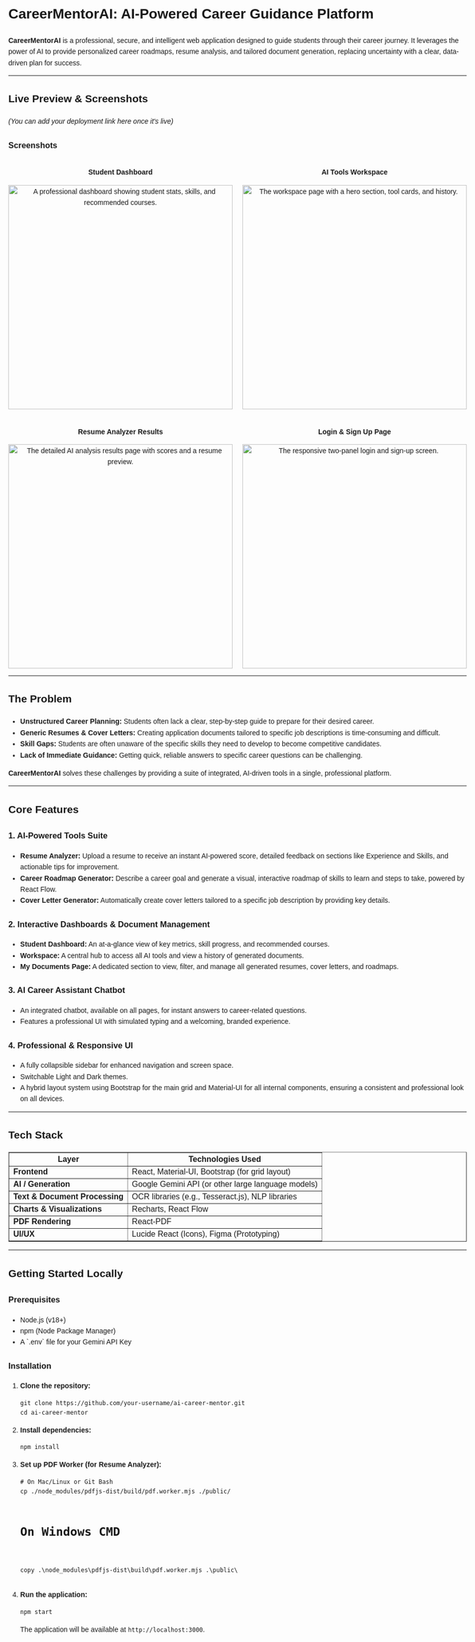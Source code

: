 <!DOCTYPE html>
<html lang="en">
<head>
  <meta charset="UTF-8" />
  <title>CareerMentorAI Project Overview</title>
</head>
<body style="font-family: Arial, sans-serif; line-height: 1.6; max-width: 1000px; margin: auto; padding: 20px;">

  <h1>CareerMentorAI: AI-Powered Career Guidance Platform</h1>

  <p><strong>CareerMentorAI</strong> is a professional, secure, and intelligent web application designed to guide students through their career journey. It leverages the power of AI to provide personalized career roadmaps, resume analysis, and tailored document generation, replacing uncertainty with a clear, data-driven plan for success.</p>

  <hr/>

  <h2>Live Preview & Screenshots</h2>

  <p><em>(You can add your deployment link here once it's live)</em></p>
  
  <h3>Screenshots</h3>
  <div style="display: flex; flex-wrap: wrap; justify-content: center; gap: 20px; text-align: center;">
    <div style="flex: 1; min-width: 400px;">
        <p><strong>Student Dashboard</strong></p>
        <img width="450" alt="A professional dashboard showing student stats, skills, and recommended courses." src="YOUR_IMAGE_URL_HERE" />
    </div>
    <div style="flex: 1; min-width: 400px;">
        <p><strong>AI Tools Workspace</strong></p>
        <img width="450" alt="The workspace page with a hero section, tool cards, and history." src="YOUR_IMAGE_URL_HERE" />
    </div>
    <div style="flex: 1; min-width: 400px;">
        <p><strong>Resume Analyzer Results</strong></p>
        <img width="450" alt="The detailed AI analysis results page with scores and a resume preview." src="YOUR_IMAGE_URL_HERE" />
    </div>
    <div style="flex: 1; min-width: 400px;">
        <p><strong>Login & Sign Up Page</strong></p>
        <img width="450" alt="The responsive two-panel login and sign-up screen." src="YOUR_IMAGE_URL_HERE" />
    </div>
  </div>

  <hr/>

  <h2>The Problem</h2>
  <ul>
    <li><strong>Unstructured Career Planning:</strong> Students often lack a clear, step-by-step guide to prepare for their desired career.</li>
    <li><strong>Generic Resumes & Cover Letters:</strong> Creating application documents tailored to specific job descriptions is time-consuming and difficult.</li>
    <li><strong>Skill Gaps:</strong> Students are often unaware of the specific skills they need to develop to become competitive candidates.</li>
    <li><strong>Lack of Immediate Guidance:</strong> Getting quick, reliable answers to specific career questions can be challenging.</li>
  </ul>

  <p><strong>CareerMentorAI</strong> solves these challenges by providing a suite of integrated, AI-driven tools in a single, professional platform.</p>

  <hr/>

  <h2>Core Features</h2>

  <h3>1. AI-Powered Tools Suite</h3>
  <ul>
    <li><strong>Resume Analyzer:</strong> Upload a resume to receive an instant AI-powered score, detailed feedback on sections like Experience and Skills, and actionable tips for improvement.</li>
    <li><strong>Career Roadmap Generator:</strong> Describe a career goal and generate a visual, interactive roadmap of skills to learn and steps to take, powered by React Flow.</li>
    <li><strong>Cover Letter Generator:</strong> Automatically create cover letters tailored to a specific job description by providing key details.</li>
  </ul>

  <h3>2. Interactive Dashboards & Document Management</h3>
  <ul>
    <li><strong>Student Dashboard:</strong> An at-a-glance view of key metrics, skill progress, and recommended courses.</li>
    <li><strong>Workspace:</strong> A central hub to access all AI tools and view a history of generated documents.</li>
    <li><strong>My Documents Page:</strong> A dedicated section to view, filter, and manage all generated resumes, cover letters, and roadmaps.</li>
  </ul>

  <h3>3. AI Career Assistant Chatbot</h3>
  <ul>
    <li>An integrated chatbot, available on all pages, for instant answers to career-related questions.</li>
    <li>Features a professional UI with simulated typing and a welcoming, branded experience.</li>
  </ul>
  
  <h3>4. Professional & Responsive UI</h3>
  <ul>
    <li>A fully collapsible sidebar for enhanced navigation and screen space.</li>
    <li>Switchable Light and Dark themes.</li>
    <li>A hybrid layout system using Bootstrap for the main grid and Material-UI for all internal components, ensuring a consistent and professional look on all devices.</li>
  </ul>


  <hr/>

  <h2>Tech Stack</h2>
  <table border="1" cellspacing="0" cellpadding="8">
    <tr><th>Layer</th><th>Technologies Used</th></tr>
    <tr><td><strong>Frontend</strong></td><td>React, Material-UI, Bootstrap (for grid layout)</td></tr>
    <tr><td><strong>AI / Generation</strong></td><td>Google Gemini API (or other large language models)</td></tr>
    <tr><td><strong>Text & Document Processing</strong></td><td>OCR libraries (e.g., Tesseract.js), NLP libraries</td></tr>
    <tr><td><strong>Charts & Visualizations</strong></td><td>Recharts, React Flow</td></tr>
    <tr><td><strong>PDF Rendering</strong></td><td>React-PDF</td></tr>
    <tr><td><strong>UI/UX</strong></td><td>Lucide React (Icons), Figma (Prototyping)</td></tr>
  </table>

  <hr/>

  <h2>Getting Started Locally</h2>

  <h3>Prerequisites</h3>
  <ul>
    <li>Node.js (v18+)</li>
    <li>npm (Node Package Manager)</li>
    <li>A `.env` file for your Gemini API Key</li>
  </ul>

  <h3>Installation</h3>

  <ol>
    <li>
      <strong>Clone the repository:</strong>
      <pre><code>git clone https://github.com/your-username/ai-career-mentor.git
cd ai-career-mentor</code></pre>
    </li>
    <li>
      <strong>Install dependencies:</strong>
      <pre><code>npm install</code></pre>
    </li>
    <li>
        <strong>Set up PDF Worker (for Resume Analyzer):</strong>
        <pre><code># On Mac/Linux or Git Bash
cp ./node_modules/pdfjs-dist/build/pdf.worker.mjs ./public/

# On Windows CMD
copy .\\node_modules\\pdfjs-dist\\build\\pdf.worker.mjs .\\public\\
</code></pre>
    </li>
    <li>
      <strong>Run the application:</strong>
      <pre><code>npm start</code></pre>
      <p>The application will be available at <code>http://localhost:3000</code>.</p>
    </li>
  </ol>

</body>
</html>
